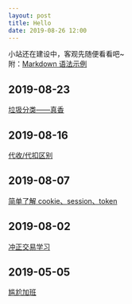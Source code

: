 ```yaml
---
layout: post
title: Hello
date: 2019-08-26 12:00
---
```


小站还在建设中，客观先随便看看吧~  
附：[Markdown 语法示例](posts/markdown)  

## 2019-08-23
[垃圾分类——真香](posts/waste)

## 2019-08-16
[代收/代扣区别](posts/tax)

## 2019-08-07 
[简单了解 cookie、session、token](posts/learnCST)

## 2019-08-02 
[冲正交易学习](posts/reverse)

## 2019-05-05 
[尴尬加班](posts/overtime)
